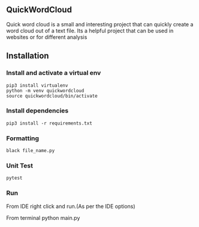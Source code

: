 ## QuickWordCloud
Quick word cloud is a small and interesting project that can quickly create a word cloud out of a text file.
Its a helpful project that can be used in websites or for different analysis  

## Installation

### Install and activate a virtual env
```
pip3 install virtualenv
python -m venv quickwordcloud
source quickwordcloud/bin/activate
```

### Install dependencies
```
pip3 install -r requirements.txt
```

### Formatting
```
black file_name.py
```

### Unit Test
```
pytest
```

### Run
From IDE right click and run.(As per the IDE options)  

From terminal python main.py
